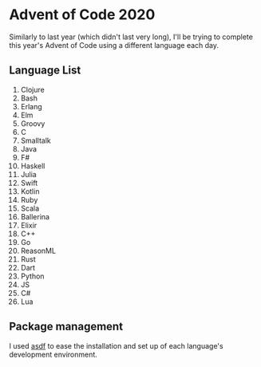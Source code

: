 # Advent of Code 2020

Similarly to last year (which didn't last very long), I'll be trying to complete this year's Advent of Code using a different language each day.

## Language List

1. Clojure
2. Bash
3. Erlang
4. Elm
5. Groovy
6. C
7. Smalltalk
8. Java
9. F#
10. Haskell
11. Julia
12. Swift
13. Kotlin
14. Ruby
15. Scala
16. Ballerina
17. Elixir
18. C++
19. Go
20. ReasonML
21. Rust
22. Dart
23. Python
24. JS
25. C#
26. Lua

## Package management

I used [asdf](https://asdf-vm.com/) to ease the installation and set up of each language's development environment.